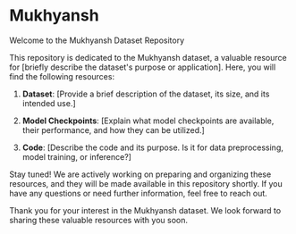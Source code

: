 # Mukhyansh

Welcome to the Mukhyansh Dataset Repository

This repository is dedicated to the Mukhyansh dataset, a valuable resource for [briefly describe the dataset's purpose or application]. Here, you will find the following resources:

1. **Dataset**: [Provide a brief description of the dataset, its size, and its intended use.]

2. **Model Checkpoints**: [Explain what model checkpoints are available, their performance, and how they can be utilized.]

3. **Code**: [Describe the code and its purpose. Is it for data preprocessing, model training, or inference?]

Stay tuned! We are actively working on preparing and organizing these resources, and they will be made available in this repository shortly. If you have any questions or need further information, feel free to reach out.

Thank you for your interest in the Mukhyansh dataset. We look forward to sharing these valuable resources with you soon.
